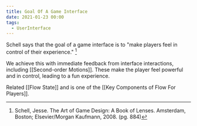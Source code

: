 ```yaml
---
title: Goal Of A Game Interface
date: 2021-01-23 00:00
tags:
  - UserInterface
---
```


Schell says that the goal of a game interface is to "make players feel in control of their experience." [^1]

We achieve this with immediate feedback from interface interactions, including [[Second-order Motions]]. These make the player feel powerful and in control, leading to a fun experience. 

Related [[Flow State]] and is one of the [[Key Components of Flow For Players]].

[^1]: Schell, Jesse. The Art of Game Design: A Book of Lenses. Amsterdam, Boston; Elsevier/Morgan Kaufmann, 2008. (pg. 884)